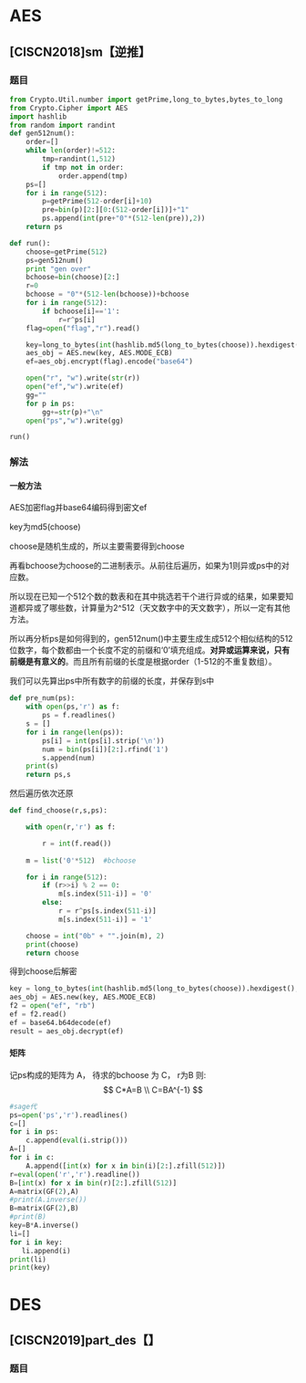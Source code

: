 # AES

## [CISCN2018]sm【逆推】

### 题目

```python
from Crypto.Util.number import getPrime,long_to_bytes,bytes_to_long
from Crypto.Cipher import AES
import hashlib
from random import randint
def gen512num():
    order=[]
    while len(order)!=512:
        tmp=randint(1,512)
        if tmp not in order:
            order.append(tmp)
    ps=[]
    for i in range(512):
        p=getPrime(512-order[i]+10)
        pre=bin(p)[2:][0:(512-order[i])]+"1"
        ps.append(int(pre+"0"*(512-len(pre)),2))
    return ps

def run():
    choose=getPrime(512)
    ps=gen512num()
    print "gen over"
    bchoose=bin(choose)[2:]
    r=0
    bchoose = "0"*(512-len(bchoose))+bchoose
    for i in range(512):
        if bchoose[i]=='1':
            r=r^ps[i]
    flag=open("flag","r").read()

    key=long_to_bytes(int(hashlib.md5(long_to_bytes(choose)).hexdigest(),16))
    aes_obj = AES.new(key, AES.MODE_ECB)
    ef=aes_obj.encrypt(flag).encode("base64")

    open("r", "w").write(str(r))
    open("ef","w").write(ef)
    gg=""
    for p in ps:
        gg+=str(p)+"\n"
    open("ps","w").write(gg)

run()
```



### 解法

#### 一般方法

AES加密flag并base64编码得到密文ef

key为md5(choose)

choose是随机生成的，所以主要需要得到choose

再看bchoose为choose的二进制表示。从前往后遍历，如果为1则异或ps中的对应数。

所以现在已知一个512个数的数表和在其中挑选若干个进行异或的结果，如果要知道都异或了哪些数，计算量为2^512（天文数字中的天文数字），所以一定有其他方法。



所以再分析ps是如何得到的，gen512num()中主要生成生成512个相似结构的512位数字，每个数都由一个长度不定的前缀和‘0’填充组成。**对异或运算来说，只有前缀是有意义的**。而且所有前缀的长度是根据order（1-512的不重复数组）。



我们可以先算出ps中所有数字的前缀的长度，并保存到s中

```python
def pre_num(ps):
    with open(ps,'r') as f:
        ps = f.readlines()
    s = []
    for i in range(len(ps)):
        ps[i] = int(ps[i].strip('\n'))
        num = bin(ps[i])[2:].rfind('1')
        s.append(num)
    print(s)
    return ps,s
```

然后遍历依次还原

```python
def find_choose(r,s,ps):

    with open(r,'r') as f:

        r = int(f.read())
        
    m = list('0'*512)  #bchoose

    for i in range(512):
        if (r>>i) % 2 == 0:
            m[s.index(511-i)] = '0'
        else:
            r = r^ps[s.index(511-i)]
            m[s.index(511-i)] = '1'

    choose = int("0b" + "".join(m), 2)
    print(choose)
    return choose
```

得到choose后解密

```python
key = long_to_bytes(int(hashlib.md5(long_to_bytes(choose)).hexdigest(), 16))
aes_obj = AES.new(key, AES.MODE_ECB)
f2 = open("ef", "rb")
ef = f2.read()
ef = base64.b64decode(ef)
result = aes_obj.decrypt(ef)
```

#### 矩阵

记ps构成的矩阵为 A， 待求的bchoose 为 C， r为B 则:
$$
C*A=B
\\ C=BA^{-1}
$$

```python
#sage代
ps=open('ps','r').readlines()
c=[]
for i in ps:
    c.append(eval(i.strip()))
A=[]
for i in c:
    A.append([int(x) for x in bin(i)[2:].zfill(512)])
r=eval(open('r','r').readline())
B=[int(x) for x in bin(r)[2:].zfill(512)]
A=matrix(GF(2),A)
#print(A.inverse())
B=matrix(GF(2),B)
#print(B)
key=B*A.inverse()
li=[]
for i in key:
   li.append(i)
print(li)
print(key)

```



# DES

## [CISCN2019]part_des【】

### 题目

